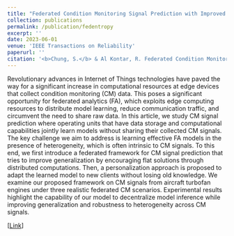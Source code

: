 ```yaml
---
title: "Federated Condition Monitoring Signal Prediction with Improved Generalization"
collection: publications
permalink: /publication/fedentropy
excerpt: ''
date: 2023-06-01
venue: 'IEEE Transactions on Reliability'
paperurl: ''
citation: '<b>Chung, S.</b> & Al Kontar, R. Federated Condition Monitoring Signal Prediction With Improved Generalization. <i>IEEE Transactions on Reliability</i>. Advance online publication. doi: 10.1109/TR.2023.3283348.'
---
```

Revolutionary advances in Internet of Things technologies have paved the way for a significant increase in computational resources at edge devices that collect condition monitoring (CM) data. This poses a significant opportunity for federated analytics (FA), which exploits edge computing resources to distribute model learning, reduce communication traffic, and circumvent the need to share raw data. In this article, we study CM signal prediction where operating units that have data storage and computational capabilities jointly learn models without sharing their collected CM signals. The key challenge we aim to address is learning effective FA models in the presence of heterogeneity, which is often intrinsic to CM signals. To this end, we first introduce a federated framework for CM signal prediction that tries to improve generalization by encouraging flat solutions through distributed computations. Then, a personalization approach is proposed to adapt the learned model to new clients without losing old knowledge. We examine our proposed framework on CM signals from aircraft turbofan engines under three realistic federated CM scenarios. Experimental results highlight the capability of our model to decentralize model inference while improving generalization and robustness to heterogeneity across CM signals.

[[Link](https://www.tandfonline.com/doi/full/10.1080/00401706.2023.2238834)]
